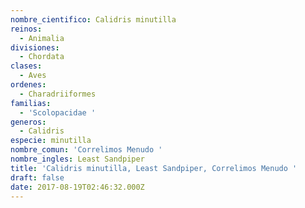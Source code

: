 ```yaml
---
nombre_cientifico: Calidris minutilla
reinos:
  - Animalia
divisiones:
  - Chordata
clases:
  - Aves
ordenes:
  - Charadriiformes
familias:
  - 'Scolopacidae '
generos:
  - Calidris
especie: minutilla
nombre_comun: 'Correlimos Menudo '
nombre_ingles: Least Sandpiper
title: 'Calidris minutilla, Least Sandpiper, Correlimos Menudo '
draft: false
date: 2017-08-19T02:46:32.000Z
---
```


